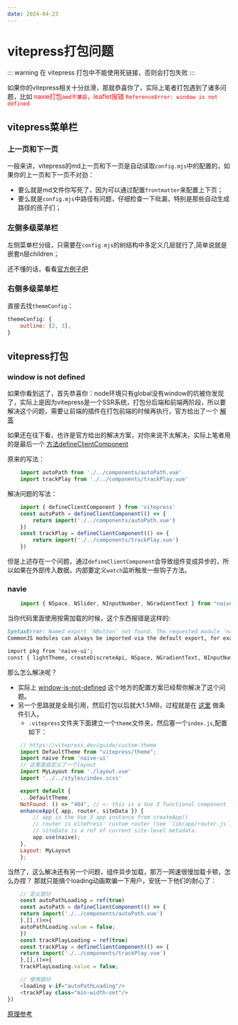 ```yaml
---
date: 2024-04-23
---
```


# vitepress打包问题

::: warning
在 vitepress 打包中不能使用死链接，否则会打包失败
:::

如果你的vitepress相关十分丝滑，那就恭喜你了，实际上笔者打包遇到了诸多问题，比如
<span style="color:red">navie打包`amd不兼容`，leaflet报错 `ReferenceError: window is not defined`</span>

## vitepress菜单栏

### 上一页和下一页

一般来讲，vitepress的md上一页和下一页是自动读取`config.mjs`中的配置的，如果你的上一页和下一页不对劲：

- 要么就是md文件你写死了，因为可以通过配置`frontmatter`来配置上下页；
- 要么就是`config.mjs`中路径有问题，仔细检查一下纰漏，特别是那些自动生成路径的孩子们；

### 左侧多级菜单栏

左侧菜单栏分级，只需要在`config.mjs`的树结构中多定义几层就行了,简单说就是嵌套n层children；

还不懂的话，看看[官方例子吧](https://vitepress.dev/zh/reference/default-theme-sidebar#the-basics)

### 右侧多级菜单栏

直接去找`themeConfig`：

```js
themeConfig: {
    outline: [2, 3],
}
```

## vitepress打包

### window is not defined

如果你看到这了，首先恭喜你：node环境只有global没有window的坑被你发现了，实际上是因为vitepress是一个SSR系统，打包分后端和前端两阶段，所以要解决这个问题，需要让前端的插件在打包前端的时候再执行，官方给出了一个 [解答](https://vitepress.dev/zh/guide/ssr-compat#ssr-compatibility)

如果还在往下看，也许是官方给出的解决方案，对你来说不太解决，实际上笔者用的是最后一个 [方法defineClientComponent](https://vitepress.dev/zh/guide/ssr-compat#defineclientcomponent)

原来的写法：

```js
    import autoPath from './../components/autoPath.vue'
    import trackPlay from './../components/trackPlay.vue'
```

解决问题的写法：

```js
    import { defineClientComponent } from 'vitepress'
    const autoPath = defineClientComponent(() => {
        return import('./../components/autoPath.vue')
    })
    const trackPlay = defineClientComponent(() => {
        return import('./../components/trackPlay.vue')
    })
```

但是上述存在一个问题，通过`defineClientComponent`会导致组件变成异步的，所以如果在外部传入数据，内部要定义`watch`监听触发一些钩子方法。

### navie

```js
    import { NSpace, NSlider, NInputNumber, NGradientText } from "naive-ui";
```

当你代码里面使用按需加载的时候，这个东西报错是这样的:

```md
SyntaxError: Named export 'NButton' not found. The requested module 'naive-ui' is a CommonJS module, which may not support all module.exports as named exports.
CommonJS modules can always be imported via the default export, for example using:

import pkg from 'naive-ui';
const { lightTheme, createDiscreteApi, NSpace, NGradientText, NInputNumber, NSlider, NButton, NIcon, NSelect, NCheckbox } = pkg;
```

那么怎么解决呢？

- 实际上 [window-is-not-defined](#window-is-not-defined) 这个地方的配置方案已经帮你解决了这个问题。
- 另一个思路就是全局引用，然后打包以后就大1.5MB，过程就是在 [这里](https://vitepress.dev/zh/guide/ssr-compat#conditional-import) 做条件引入。
  - `.vitepress`文件夹下面建立一个`theme`文件夹，然后塞一个`index.js`,配置如下：

```js
    // https://vitepress.dev/guide/custom-theme
    import DefaultTheme from "vitepress/theme";
    import naive from 'naive-ui'
    // 这里是自定义了一个layout
    import MyLayout from './layout.vue'
    import '../../styles/index.scss'

    export default {
    ...DefaultTheme,
    NotFound: () => "404", // <- this is a Vue 3 functional component
    enhanceApp({ app, router, siteData }) {
        // app is the Vue 3 app instance from createApp()
        // router is VitePress' custom router (see `lib/app/router.js`)
        // siteData is a ref of current site-level metadata.
        app.use(naive);  
    },
    Layout: MyLayout
    };
```

当然了，这么解决还有另一个问题，组件异步加载，那万一网速很慢加载卡顿，怎么办捏？
那就只能搞个loading动画欺骗一下用户，安抚一下他们的耐心了：

```js
    // 定义部分
    const autoPathLoading = ref(true)
    const autoPath = defineClientComponent(() => {
    return import('./../components/autoPath.vue')
    },[],()=>{
    autoPathLoading.value = false;
    })
    const trackPlayLoading = ref(true)
    const trackPlay = defineClientComponent(() => {
    return import('./../components/trackPlay.vue')
    },[],()=>{
    trackPlayLoading.value = false;

    // 使用部分
    <loading v-if="autoPathLoading"/>
    <trackPlay class="min-width-set"/>
})
```

[原理参考](https://vitepress.dev/zh/guide/ssr-compat#defineclientcomponent)